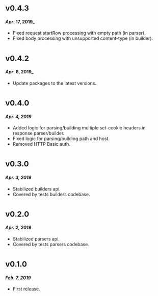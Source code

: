 # <sub>v0.4.3</sub>
#### _Apr_. 17, 2019_

 * Fixed request startRow processing with empty path (in parser).
 * Fixed body processing with unsupported content-type (in builder).

# <sub>v0.4.2</sub>
#### _Apr_. 6, 2019_

 * Update packages to the latest versions.

# <sub>v0.4.0</sub>
#### _Apr. 4, 2019_

 * Added logic for parsing/building multiple set-cookie headers in response parser/builder.
 * Fixed logic for parsing/building path and host.
 * Removed HTTP Basic auth.

# <sub>v0.3.0</sub>
#### _Apr. 3, 2019_

 * Stabilized builders api.
 * Covered by tests builders codebase.

# <sub>v0.2.0</sub>
#### _Apr. 2, 2019_

 * Stabilized parsers api.
 * Covered by tests parsers codebase.

# <sub>v0.1.0</sub>
#### _Feb. 7, 2019_

 * First release.
